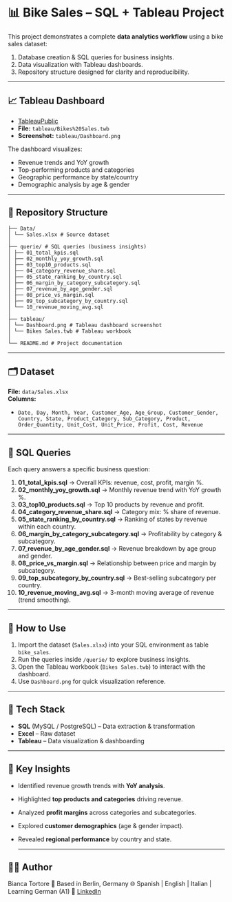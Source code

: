 # 📊 Bike Sales – SQL + Tableau Project  

This project demonstrates a complete **data analytics workflow** using a bike sales dataset:  
1. Database creation & SQL queries for business insights.  
2. Data visualization with Tableau dashboards.  
3. Repository structure designed for clarity and reproducibility.  

---

## 📈 Tableau Dashboard  

- [TableauPublic](https://public.tableau.com/app/profile/bianca.florencia.tortore/viz/BikesSalesAnalysis_17565634017120/SalesDashboard?publish=yes)
- **File:** `tableau/Bikes%20Sales.twb`  
- **Screenshot:** `tableau/Dashboard.png`

The dashboard visualizes:  
- Revenue trends and YoY growth  
- Top-performing products and categories  
- Geographic performance by state/country  
- Demographic analysis by age & gender  

---

## 📂 Repository Structure  
```
├── Data/
│ └── Sales.xlsx # Source dataset
│
├── querie/ # SQL queries (business insights)
│ ├── 01_total_kpis.sql
│ ├── 02_monthly_yoy_growth.sql
│ ├── 03_top10_products.sql
│ ├── 04_category_revenue_share.sql
│ ├── 05_state_ranking_by_country.sql
│ ├── 06_margin_by_category_subcategory.sql
│ ├── 07_revenue_by_age_gender.sql
│ ├── 08_price_vs_margin.sql
│ ├── 09_top_subcategory_by_country.sql
│ └── 10_revenue_moving_avg.sql
│
├── tableau/
│ └── Dashboard.png # Tableau dashboard screenshot
│ └── Bikes Sales.twb # Tableau workbook
│
└── README.md # Project documentation
```
---

## 🗂 Dataset  

**File:** `data/Sales.xlsx`  
**Columns:**  
- `Date, Day, Month, Year, Customer_Age, Age_Group, Customer_Gender, Country, State, Product_Category, Sub_Category, Product, Order_Quantity, Unit_Cost, Unit_Price, Profit, Cost, Revenue`

---

## 🧾 SQL Queries  

Each query answers a specific business question:  

1. **01_total_kpis.sql** → Overall KPIs: revenue, cost, profit, margin %.  
2. **02_monthly_yoy_growth.sql** → Monthly revenue trend with YoY growth %.  
3. **03_top10_products.sql** → Top 10 products by revenue and profit.  
4. **04_category_revenue_share.sql** → Category mix: % share of revenue.  
5. **05_state_ranking_by_country.sql** → Ranking of states by revenue within each country.  
6. **06_margin_by_category_subcategory.sql** → Profitability by category & subcategory.  
7. **07_revenue_by_age_gender.sql** → Revenue breakdown by age group and gender.  
8. **08_price_vs_margin.sql** → Relationship between price and margin by subcategory.  
9. **09_top_subcategory_by_country.sql** → Best-selling subcategory per country.  
10. **10_revenue_moving_avg.sql** → 3-month moving average of revenue (trend smoothing).  

---

## 🚀 How to Use  

1. Import the dataset (`Sales.xlsx`) into your SQL environment as table `bike_sales`.  
2. Run the queries inside `/querie/` to explore business insights.  
3. Open the Tableau workbook (`Bikes Sales.twb`) to interact with the dashboard.  
4. Use `Dashboard.png` for quick visualization reference.  

---

## 🔧 Tech Stack  

- **SQL** (MySQL / PostgreSQL) – Data extraction & transformation  
- **Excel** – Raw dataset  
- **Tableau** – Data visualization & dashboarding  

---

## 📌 Key Insights  

- Identified revenue growth trends with **YoY analysis**.  
- Highlighted **top products and categories** driving revenue.  
- Analyzed **profit margins** across categories and subcategories.  
- Explored **customer demographics** (age & gender impact).  
- Revealed **regional performance** by country and state.

  ---

## 👩‍💻 Author
Bianca Tortore 📍 Based in Berlin, Germany 🌐 Spanish | English | Italian | Learning German (A1) 🔗 [LinkedIn](https://www.linkedin.com/in/bianca-tortore-818349150/)  
